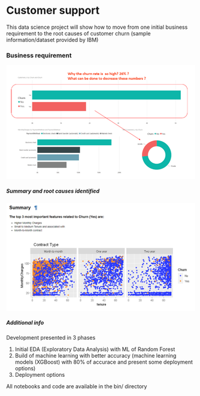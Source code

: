 # Customer support

This data science project will show how to move from one initial business requirement to the root causes of customer churn
(sample information/dataset provided by IBM)

### Business requirement
![picture-1-business-requirement.PNG](/Customer_Support/doc/picture-1-business-requirement.PNG)


##### Summary and root causes identified

![Picture2-summary.png](/Customer_Support/doc/Picture2-summary.png)

##### Additional info 
Development presented in 3 phases
  1. Initial EDA (Exploratory Data Analysis) with ML of Random Forest
  2. Build of machine learning with better accuracy
    (machine learning models (XGBoost) with 80% of accurace and present some deployment options)
  3. Deployment options

All notebooks and code are available in the bin/ directory
